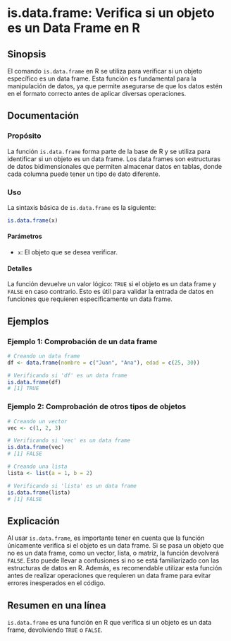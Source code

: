 <!--
Meta Description: # is.data.frame: Verifica si un objeto es un Data Frame en R ## Sinopsis El comando `is.data.frame` en R se utiliza para verificar si un objeto especí...
Meta Keywords: data, frame, que, objeto, función
-->

# is.data.frame: Verifica si un objeto es un Data Frame en R

## Sinopsis
El comando `is.data.frame` en R se utiliza para verificar si un objeto específico es un data frame. Esta función es fundamental para la manipulación de datos, ya que permite asegurarse de que los datos estén en el formato correcto antes de aplicar diversas operaciones.

## Documentación

### Propósito
La función `is.data.frame` forma parte de la base de R y se utiliza para identificar si un objeto es un data frame. Los data frames son estructuras de datos bidimensionales que permiten almacenar datos en tablas, donde cada columna puede tener un tipo de dato diferente.

### Uso
La sintaxis básica de `is.data.frame` es la siguiente:

```R
is.data.frame(x)
```

#### Parámetros
- `x`: El objeto que se desea verificar.

#### Detalles
La función devuelve un valor lógico: `TRUE` si el objeto es un data frame y `FALSE` en caso contrario. Esto es útil para validar la entrada de datos en funciones que requieren específicamente un data frame.

## Ejemplos

### Ejemplo 1: Comprobación de un data frame
```R
# Creando un data frame
df <- data.frame(nombre = c("Juan", "Ana"), edad = c(25, 30))

# Verificando si 'df' es un data frame
is.data.frame(df)
# [1] TRUE
```

### Ejemplo 2: Comprobación de otros tipos de objetos
```R
# Creando un vector
vec <- c(1, 2, 3)

# Verificando si 'vec' es un data frame
is.data.frame(vec)
# [1] FALSE

# Creando una lista
lista <- list(a = 1, b = 2)

# Verificando si 'lista' es un data frame
is.data.frame(lista)
# [1] FALSE
```

## Explicación
Al usar `is.data.frame`, es importante tener en cuenta que la función únicamente verifica si el objeto es un data frame. Si se pasa un objeto que no es un data frame, como un vector, lista, o matriz, la función devolverá `FALSE`. Esto puede llevar a confusiones si no se está familiarizado con las estructuras de datos en R. Además, es recomendable utilizar esta función antes de realizar operaciones que requieren un data frame para evitar errores inesperados en el código.

## Resumen en una línea
`is.data.frame` es una función en R que verifica si un objeto es un data frame, devolviendo `TRUE` o `FALSE`.